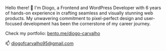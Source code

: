 <html>
  <p>Hello there! 👋 I'm Diogo, a Frontend and WordPress Developer with 6 years of hands-on experience in crafting seamless and visually stunning web products. My unwavering commitment to pixel-perfect design and user-focused development has been the cornerstone of my career journey.</p>

<p>Check my portfolio: <a href="https://bento.me/diogo-carvalho" target="_blank">bento.me/diogo-carvalho</a></p>
<!--< <ul>
li><a href="https://nicolaudacosta.pt/" target="_blank">NDC - Soluções de Engenharia (May 2024)</a></li>
    <li><a href="https://www.wippy.pt/" target="_blank">Wippy (February 2024)</a></li>
   <li><a href="https://planoamigoendesa.pt/" target="_blank">Plano Amigo Endesa (January 2024)</a></li>
   <li><a href="https://vview.pt/" target="_blank">vView (November 2023)</a></li>
   <li><a href="https://overback.com/" target="_blank">Over&Back (October 2023)</a></li>
   <li><a href="https://datahub.anpl.pt/" target="_blank">ANPL DataHub (September 2023)</a></li>
   <li><a href="https://roadset.com" target="_blank">Roadset (August 2023)</a></li>
   <li><a href="https://arqplan.pt/" target="_blank">Arqplan (July 2023)</a></li>
   <li><a href="https://grupoceleste.com/" target="_blank">Projeto Nutrisafelab <small>by Grupo Celeste</small> (June 2023)</a></li>
   <li><a href="https://businesshub.fercopor.pt/" target="_blank">Fercopor Business Hub (June 2023)</a></li>
    <li><a href="https://max-10.com/" target="_blank">Max10 (May 2023)</a></li>
   <li><a href="https://explorelandco.com" target="_blank">Explore Land Company (May 2023)</a></li>
    <li><a href="http://gondomarjewellery.pt/" target="_blank">Gondomar Original Jewellery (April 2023)</a></li>
    <li><a href="https://minrs.pt/" target="_blank">Minrs (November 2022)</a></li>
    <li><a href="https://gingabike.pt/campanhaeletricasoneoff/" target="_blank">Vortex (October 2022)</a></li>
    <li><a href="https://torreshopping.pt/" target="_blank">Torres Shopping (September 2022)</a></li>
    <li><a href="https://mbeboavista.com/" target="_blank">MBE Boavista (September 2022)</a></li>
   <li><a href="https://utopian.pt/" target="_blank">Utopian Hotels (April 2022)</a></li>
   <li><a href="https://croftport.com/" target="_blank">Croft Port (January 2022)</a></li>
   <li><a href="https://neadvance.com/" target="_blank">Neadvance (December 2021)</a></li>
   
  </ul>
  
  <p>Last confs I attended:</p>
 <ul>
    <li><a href="https://viteconf.org/" target="_blank">ViteConf 2022</a></li>
    <li><a href="https://graphqlconf.org/" target="_blank">GraphQL Conf 2022</a></li>
   <li><a href="https://europe.wordcamp.org/2022/" target="_blank">WordCamp Europe 2022</a></li>
   <li><a href="https://gatsbyconf.com/" target="_blank">GatsbyConf 2022</a></li>
   
  </ul>-->

<p>
  📫 <a href="mailto:diogofcarvalho95@gmail.com">diogofcarvalho95@gmail.com</a>
  </p>
<!---
diogofcarvalho95/diogofcarvalho95 is a ✨ special ✨ repository because its `README.md` (this file) appears on your GitHub profile.
You can click the Preview link to take a look at your changes.
--->
</html>
